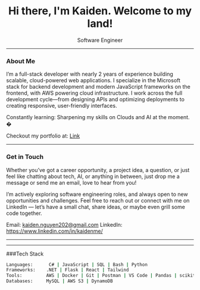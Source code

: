 <h1 align="center">Hi there, I'm Kaiden. Welcome to my land!</h1>

<p align="center">
  Software Engineer 
</p>

---

### About Me

I’m a full-stack developer with nearly 2 years of experience building scalable, cloud-powered web applications. I specialize in the Microsoft stack for backend development and modern JavaScript frameworks on the frontend, with AWS powering cloud infrastructure. I work across the full development cycle—from designing APIs and optimizing deployments to creating responsive, user-friendly interfaces.

Constantly learning: Sharpening my skills on Clouds and AI at the moment. �

Checkout my portfolio at: [Link](https://kaidendev.vercel.app)

---
### Get in Touch
Whether you’ve got a career opportunity, a project idea, a question, or just feel like chatting about tech, AI, or anything in between, just drop me a message or send me an email, love to hear from you!

I’m actively exploring software engineering roles, and always open to new opportunities and challenges.
Feel free to reach out or connect with me on LinkedIn — let’s have a small chat, share ideas, or maybe even grill some code together. 

Email: kaiden.nguyen202@gmail.com
LinkedIn: https://www.linkedin.com/in/kaidenme/

---

---
###Tech Stack

```bash
Languages:      C# | JavaScript | SQL | Bash | Python  
Frameworks:    .NET | Flask | React | Tailwind  
Tools:         AWS | Docker | Git | Postman | VS Code | Pandas | scikit-learn  
Databases:     MySQL | AWS S3 | DynamoDB
